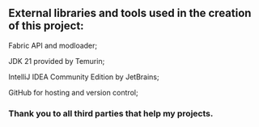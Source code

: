 ## External libraries and tools used in the creation of this project:  


Fabric API and modloader;

JDK 21 provided by Temurin;

IntelliJ IDEA Community Edition by JetBrains;

GitHub for hosting and version control;  


### Thank you to all third parties that help my projects.